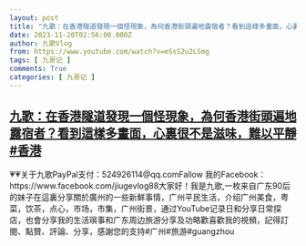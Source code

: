 ```yaml
---
layout: post
title: "九歌：在香港隧道發現一個怪現象，為何香港街頭遍地露宿者？看到這樣多畫面，心裏很不是滋味，難以平靜#香港"
date: 2023-11-20T02:56:00.000Z
author: 九歌Vlog
from: https://www.youtube.com/watch?v=eSsS2u2LSmg
tags: [ 九哥记 ]
comments: True
categories: [ 九哥记 ]
---
```

<!--1700448960000-->
[九歌：在香港隧道發現一個怪現象，為何香港街頭遍地露宿者？看到這樣多畫面，心裏很不是滋味，難以平靜#香港](https://www.youtube.com/watch?v=eSsS2u2LSmg)
------

<div>
💗💗关于九歌PayPal支付：524926114@qq.comFallow 我的Facebook：https://www.facebook.com/jiugevlog88大家好！我是九歌,一枚来自广东90后的妹子在這裏分享關於廣州的一些新鮮事情，广州平民生活，介绍广州美食，粤菜，饮茶，点心，市场，市集，广州街景，通过YouTube记录日和分享日常探店，也會分享我的生活瑣事和广东周边旅游分享及功略歡喜歡我的視頻，記得訂閱、點贊、評論、分享，感謝您的支持#广州#旅游#guangzhou
</div>
